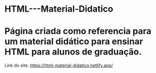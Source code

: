 # HTML---Material-Didatico

# Página criada como referencia para um material didático para ensinar HTML para alunos de graduação.

Link do site: https://html-material-didatico.netlify.app/
